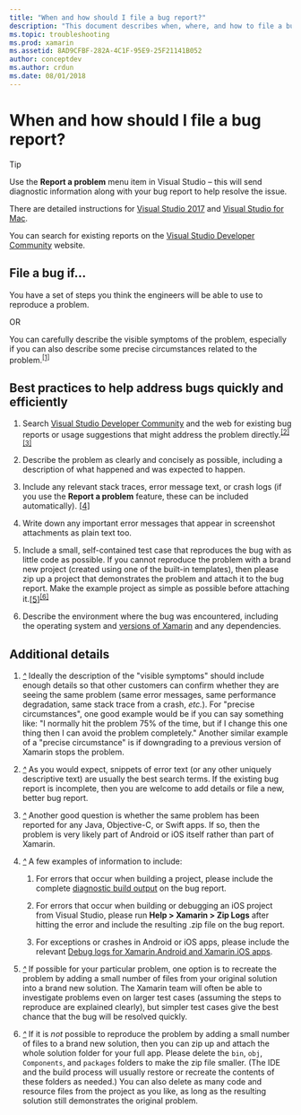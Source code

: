 ```yaml
---
title: "When and how should I file a bug report?"
description: "This document describes when, where, and how to file a bug report. It also provides bug report best practices that enable engineers to best diagnose the problem."
ms.topic: troubleshooting
ms.prod: xamarin
ms.assetid: 8AD9CFBF-282A-4C1F-95E9-25F21141B052
author: conceptdev
ms.author: crdun
ms.date: 08/01/2018
---
```


# When and how should I file a bug report?

> [!TIP]
> Use the **Report a problem** menu item in Visual Studio &ndash; this will send
> diagnostic information along with your bug report to help resolve the issue.
>
> There are detailed instructions for
> [Visual Studio 2017](https://docs.microsoft.com/visualstudio/ide/how-to-report-a-problem-with-visual-studio-2017)
> and [Visual Studio for Mac](https://docs.microsoft.com/visualstudio/mac/report-a-problem).
>
> You can search for existing reports on the [Visual Studio Developer Community](https://developercommunity.visualstudio.com/) website.

## File a bug if...

You have a set of steps you think the engineers will be able to use to reproduce a problem.

OR

You can carefully describe the visible symptoms of the problem, especially if you can also describe some precise circumstances related to the problem.<sup>[[1]](#note-1)</sup>

## Best practices to help address bugs quickly and efficiently

1. <a name="ref-1" />Search [Visual Studio Developer Community](https://developercommunity.visualstudio.com/) and the web for existing bug reports or usage suggestions that might address the problem directly.<sup>[[2]](#note-2)</sup><sup>[[3]](#note-3)</sup>

1. <a name="ref-2" />Describe the problem as clearly and concisely as possible, including a description of what happened and was expected to happen.

1. <a name="ref-3" />Include any relevant stack traces, error message text, or crash logs (if you use the **Report a problem** feature, these can be included automatically). <sup>[[4]](#note-4)</sup>

1. <a name="ref-4" />Write down any important error messages that appear in screenshot attachments as plain text too.

1. <a name="ref-5" />Include a small, self-contained test case that reproduces the bug with as little code as possible.  If you cannot reproduce the problem with a brand new project (created using one of the built-in templates), then please zip up a project that demonstrates the problem and attach it to the bug report.  Make the example project as simple as possible before attaching it.<sup>[[5]](#note-5)</sup><sup>[[6]](#note-6)</sup>

1. <a name="ref-6" />Describe the environment where the bug was encountered, including the operating system and [versions of Xamarin](~/cross-platform/troubleshooting/questions/version-logs.md) and any dependencies.

## Additional details

1. <a name="note-1" />[*^*](#ref-1) Ideally the description of the "visible symptoms" should include enough details so that other customers can confirm whether they are seeing the same problem (same error messages, same performance degradation, same stack trace from a crash, _etc._). For "precise circumstances", one good example would be if you can say something like: "I normally hit the problem 75% of the time, but if I change this one thing then I can avoid the problem completely." Another similar example of a "precise circumstance" is if downgrading to a previous version of Xamarin stops the problem.

1. <a name="note-2" />[*^*](#ref-2) As you would expect, snippets of error text (or any other uniquely descriptive text) are usually the best search terms. If the existing bug report is incomplete, then you are welcome to add details or file a new, better bug report.

1. <a name="note-3" />[*^*](#ref-3) Another good question is whether the same problem has been reported for any Java, Objective-C, or Swift apps. If so, then the problem is very likely part of Android or iOS itself rather than part of Xamarin.

1. <a name="note-4" />[*^*](#ref-4) A few examples of information to include:

    1. For errors that occur when building a project, please include the complete [diagnostic build output](~/android/troubleshooting/troubleshooting.md#Diagnostic_MSBuild_Output) on the bug report.

    1. For errors that occur when building or debugging an iOS project from Visual Studio, please run **Help > Xamarin > Zip Logs** after hitting the error and include the resulting .zip file on the bug report.

    1. For exceptions or crashes in Android or iOS apps, please include the relevant [Debug logs for Xamarin.Android and Xamarin.iOS apps](~/cross-platform/troubleshooting/questions/version-logs.md#debug-logs-for-xamarin-apps).

1. <a name="note-5" />[*^*](#ref-5) If possible for your particular problem, one option is to recreate the problem by adding a small number of files from your original solution into a brand new solution. The Xamarin team will often be able to investigate problems even on larger test cases (assuming the steps to reproduce are explained clearly), but simpler test cases give the best chance that the bug will be resolved quickly.

1. <a name="note-6" />[*^*](#ref-6) If it is _not_ possible to reproduce the problem by adding a small number of files to a brand new solution, then you can zip up and attach the whole solution folder for your full app. Please delete the `bin`, `obj`, `Components`, and `packages` folders to make the zip file smaller. (The IDE and the build process will usually restore or recreate the contents of these folders as needed.) You can also delete as many code and resource files from the project as you like, as long as the resulting solution still demonstrates the original problem.
